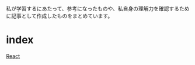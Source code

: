 私が学習するにあたって、参考になったものや、私自身の理解力を確認するために記事として作成したものをまとめています。

# index
[React](https://github.com/yokkepp/my-learning/wiki/React%E3%82%92%E5%AD%A6%E7%BF%92%E3%81%99%E3%82%8B%E3%81%AB%E3%81%82%E3%81%9F%E3%81%A3%E3%81%A6)